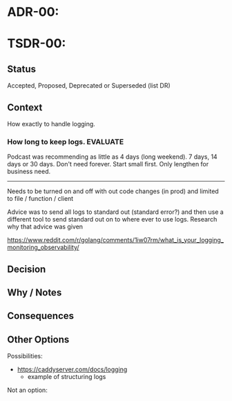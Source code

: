 # ADR-00: 
# TSDR-00:  

## Status

Accepted, Proposed, Deprecated or Superseded (list DR)

## Context

How exactly to handle logging.

### How long to keep logs. EVALUATE

Podcast was recommending as little as 4 days (long weekend). 7 days, 14 days or 30 days. Don't need forever. Start small first. Only lengthen for business need.

----------

Needs to be turned on and off with out code changes (in prod) and limited to file /  function / client

Advice was to send all logs to standard out (standard error?) and then use a different tool to send standard out on to where ever to use logs. Research why that advice was given


https://www.reddit.com/r/golang/comments/1iw07rm/what_is_your_logging_monitoring_observability/



## Decision



## Why / Notes



## Consequences



## Other Options

Possibilities:
- https://caddyserver.com/docs/logging
  - example of structuring logs

Not an option:

